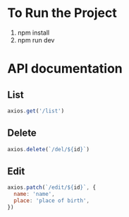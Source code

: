 # To Run the Project

1. npm install
2. npm run dev

# API documentation

## List

```javascript
axios.get('/list')
```

## Delete

```javascript
axios.delete(`/del/${id}`)
```

## Edit

```javascript
axios.patch(`/edit/${id}`, {
  name: 'name',
  place: 'place of birth',
})
```
